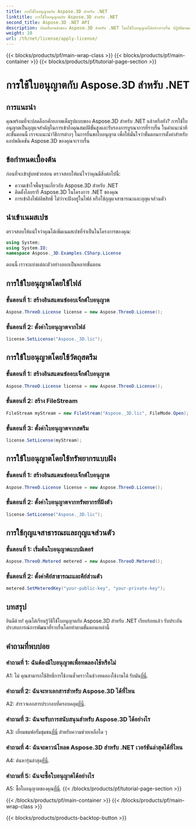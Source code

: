 ```yaml
---
title: การใช้ใบอนุญาตกับ Aspose.3D สำหรับ .NET
linktitle: การใช้ใบอนุญาตกับ Aspose.3D สำหรับ .NET
second_title: Aspose.3D .NET API
description: ปลดล็อกพลังของ Aspose.3D สำหรับ .NET โดยใช้ใบอนุญาตได้อย่างราบรื่น ปฏิบัติตามคำแนะนำทีละขั้นตอนของเราเพื่อประสบการณ์การผสานรวมที่ราบรื่น
weight: 10
url: /th/net/license/apply-license/
---
```


{{< blocks/products/pf/main-wrap-class >}}
{{< blocks/products/pf/main-container >}}
{{< blocks/products/pf/tutorial-page-section >}}

# การใช้ใบอนุญาตกับ Aspose.3D สำหรับ .NET

## การแนะนำ

คุณพร้อมที่จะปลดล็อกศักยภาพเต็มรูปแบบของ Aspose.3D สำหรับ .NET แล้วหรือยัง? การใช้ใบอนุญาตเป็นกุญแจสำคัญในการเข้าถึงคุณสมบัติขั้นสูงและรับรองการบูรณาการที่ราบรื่น ในคำแนะนำทีละขั้นตอนนี้ เราจะแนะนำวิธีการต่างๆ ในการยื่นขอใบอนุญาต เพื่อให้มั่นใจว่าขั้นตอนการตั้งค่าสำหรับแอปพลิเคชัน Aspose.3D ของคุณจะราบรื่น

## ข้อกำหนดเบื้องต้น

ก่อนที่จะเข้าสู่บทช่วยสอน ตรวจสอบให้แน่ใจว่าคุณมีสิ่งต่อไปนี้:

- ความเข้าใจพื้นฐานเกี่ยวกับ Aspose.3D สำหรับ .NET
- ติดตั้งไลบรารี Aspose.3D ในโครงการ .NET ของคุณ
- การเข้าถึงไฟล์ลิขสิทธิ์ ไม่ว่าจะฝังอยู่ในไฟล์ หรือใช้กุญแจสาธารณะและกุญแจส่วนตัว

## นำเข้าเนมสเปซ

ตรวจสอบให้แน่ใจว่าคุณได้เพิ่มเนมสเปซที่จำเป็นในโครงการของคุณ:

```csharp
using System;
using System.IO;
namespace Aspose._3D.Examples.CSharp.License
```

ตอนนี้ เราจะแบ่งแต่ละตัวอย่างออกเป็นหลายขั้นตอน

## การใช้ใบอนุญาตโดยใช้ไฟล์

### ขั้นตอนที่ 1: สร้างอินสแตนซ์ออบเจ็กต์ใบอนุญาต

```csharp
Aspose.ThreeD.License license = new Aspose.ThreeD.License();
```

### ขั้นตอนที่ 2: ตั้งค่าใบอนุญาตจากไฟล์

```csharp
license.SetLicense("Aspose._3D.lic");
```

## การใช้ใบอนุญาตโดยใช้วัตถุสตรีม

### ขั้นตอนที่ 1: สร้างอินสแตนซ์ออบเจ็กต์ใบอนุญาต

```csharp
Aspose.ThreeD.License license = new Aspose.ThreeD.License();
```

### ขั้นตอนที่ 2: สร้าง FileStream

```csharp
FileStream myStream = new FileStream("Aspose._3D.lic", FileMode.Open);
```

### ขั้นตอนที่ 3: ตั้งค่าใบอนุญาตจากสตรีม

```csharp
license.SetLicense(myStream);
```

## การใช้ใบอนุญาตโดยใช้ทรัพยากรแบบฝัง

### ขั้นตอนที่ 1: สร้างอินสแตนซ์ออบเจ็กต์ใบอนุญาต

```csharp
Aspose.ThreeD.License license = new Aspose.ThreeD.License();
```

### ขั้นตอนที่ 2: ตั้งค่าใบอนุญาตจากทรัพยากรที่ฝังตัว

```csharp
license.SetLicense("Aspose._3D.lic");
```

## การใช้กุญแจสาธารณะและกุญแจส่วนตัว

### ขั้นตอนที่ 1: เริ่มต้นใบอนุญาตแบบมิเตอร์

```csharp
Aspose.ThreeD.Metered metered = new Aspose.ThreeD.Metered();
```

### ขั้นตอนที่ 2: ตั้งค่าคีย์สาธารณะและคีย์ส่วนตัว

```csharp
metered.SetMeteredKey("your-public-key", "your-private-key");
```

## บทสรุป

ยินดีด้วย! คุณได้เรียนรู้วิธีใช้ใบอนุญาตกับ Aspose.3D สำหรับ .NET เรียบร้อยแล้ว รับประกันประสบการณ์การพัฒนาที่ราบรื่นโดยทำตามขั้นตอนเหล่านี้

## คำถามที่พบบ่อย

### คำถามที่ 1: ฉันต้องมีใบอนุญาตเพื่อทดลองใช้หรือไม่

 A1: ไม่ คุณสามารถใช้สิทธิ์การใช้งานชั่วคราวในช่วงทดลองใช้งานได้ รับมัน[ที่นี่](https://purchase.aspose.com/temporary-license/).

### คำถามที่ 2: ฉันจะหาเอกสารสำหรับ Aspose.3D ได้ที่ไหน

 A2: สำรวจเอกสารประกอบที่ครอบคลุม[ที่นี่](https://reference.aspose.com/3d/net/).

### คำถามที่ 3: ฉันจะรับการสนับสนุนสำหรับ Aspose.3D ได้อย่างไร

 A3: เยี่ยมชมฟอรั่มชุมชน[ที่นี่](https://forum.aspose.com/c/3d/18) สำหรับความช่วยเหลือใด ๆ

### คำถามที่ 4: ฉันจะดาวน์โหลด Aspose.3D สำหรับ .NET เวอร์ชันล่าสุดได้ที่ไหน

 A4: ค้นหารุ่นล่าสุด[ที่นี่](https://releases.aspose.com/3d/net/).

### คำถามที่ 5: ฉันจะซื้อใบอนุญาตได้อย่างไร

 A5: ซื้อใบอนุญาตของคุณ[ที่นี่](https://purchase.aspose.com/buy).
{{< /blocks/products/pf/tutorial-page-section >}}

{{< /blocks/products/pf/main-container >}}
{{< /blocks/products/pf/main-wrap-class >}}

{{< blocks/products/products-backtop-button >}}
